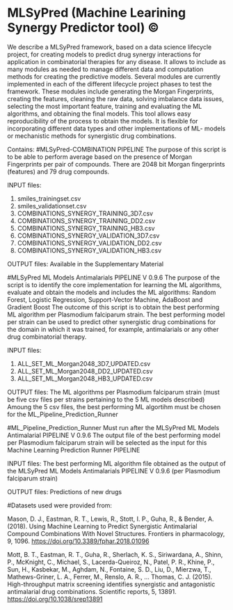# MLSyPred (Machine Learining Synergy Predictor tool) ©

We describe a MLSyPred framework, based on a data science lifecycle project, for creating models to predict drug synergy interactions for application in combinatorial therapies for any disease. 
It allows to include as many modules as needed to manage different data and computation methods for creating the predictive models. 
Several modules are currently implemented in each of the different lifecycle project phases to test the framework. 
These modules include generating the Morgan Fingerprints, creating the features, cleaning the raw data, solving imbalance data issues, selecting the most important feature, training and evaluating the ML algorithms, and obtaining the final models. 
This tool allows easy reproducibility of the process to obtain the models. 
It is flexible for incorporating different data types and other implementations of ML- models or mechanistic methods for synergistic drug combinations.

Contains:
#MLSyPred-COMBINATION PIPELINE
  The purpose of this script is to be able to perform average based on the presence of Morgan Fingerprints per pair of compounds.
  There are 2048 bit Morgan fingerprints (features) and 79 drug compounds.
 
 INPUT files:
  1. smiles_trainingset.csv
  2. smiles_validationset.csv
  3. COMBINATIONS_SYNERGY_TRAINING_3D7.csv
  4. COMBINATIONS_SYNERGY_TRAINING_DD2.csv
  5. COMBINATIONS_SYNERGY_TRAINING_HB3.csv
  6. COMBINATIONS_SYNERGY_VALIDATION_3D7.csv
  7. COMBINATIONS_SYNERGY_VALIDATION_DD2.csv
  8. COMBINATIONS_SYNERGY_VALIDATION_HB3.csv
 
 OUTPUT files:
  Available in the Supplementary Material

#MLSyPred ML Models Antimalarials PIPELINE V 0.9.6
  The purpose of the script is to identify the core implementation for learning the ML algorithms, evaluate and obtain the models and includes the ML algorithms: 
  Random Forest, Logistic Regression, Support-Vector Machine, AdaBoost and Gradient Boost
  The outcome of this script is to obtain the best performing ML algorithm per Plasmodium falciparum strain. 
  The best performing model per strain can be used to predict other synergistic drug combinations for the domain in which it was trained, for example, antimalarials or   any other drug combinatorial therapy.
  
 INPUT files:
  1. ALL_SET_ML_Morgan2048_3D7_UPDATED.csv
  2. ALL_SET_ML_Morgan2048_DD2_UPDATED.csv
  3. ALL_SET_ML_Morgan2048_HB3_UPDATED.csv
 
 OUTPUT files:
  The ML algorithms per Plasmodium falciparum strain (must be five csv files per strains pertaining to the 5 ML models described)
  Amoung the 5 csv files, the best performing ML algortihm must be chosen for the ML_Pipeline_Prediction_Runner

#ML_Pipeline_Prediction_Runner
  Must run after the MLSyPred ML Models Antimalarial PIPELINE V 0.9.6
  The output file of the best performing model per Plasmodium falciparum strain will be selected as the input for this Machine Learning Prediction Runner PIPELINE
 
 INPUT files:
  The best performing ML algorithm file obtained as the output of the MLSyPred ML Models Antimalarials PIPELINE V 0.9.6 (per Plasmodium falciparum strain)
  
 OUTPUT files:
    Predictions of new drugs

#Datasets used were provided from:

Mason, D. J., Eastman, R. T., Lewis, R., Stott, I. P., Guha, R., & Bender, A. (2018). Using Machine Learning to Predict Synergistic Antimalarial Compound Combinations With Novel Structures. Frontiers in pharmacology, 9, 1096. https://doi.org/10.3389/fphar.2018.01096

Mott, B. T., Eastman, R. T., Guha, R., Sherlach, K. S., Siriwardana, A., Shinn, P., McKnight, C., Michael, S., Lacerda-Queiroz, N., Patel, P. R., Khine, P., Sun, H., Kasbekar, M., Aghdam, N., Fontaine, S. D., Liu, D., Mierzwa, T., Mathews-Griner, L. A., Ferrer, M., Renslo, A. R., … Thomas, C. J. (2015). High-throughput matrix screening identifies synergistic and antagonistic antimalarial drug combinations. Scientific reports, 5, 13891. https://doi.org/10.1038/srep13891
